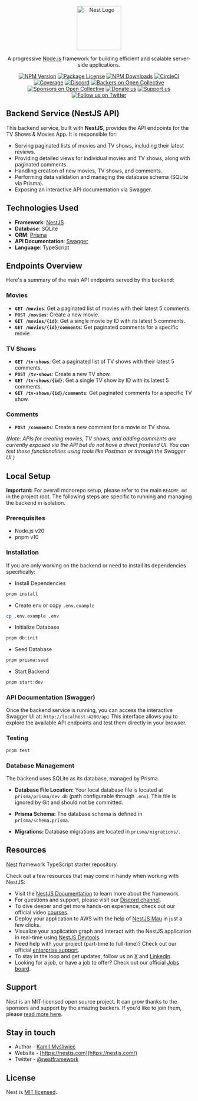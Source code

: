 <p align="center">
  <a href="http://nestjs.com/" target="blank"><img src="https://nestjs.com/img/logo-small.svg" width="120" alt="Nest Logo" /></a>
</p>

[circleci-image]: https://img.shields.io/circleci/build/github/nestjs/nest/master?token=abc123def456
[circleci-url]: https://circleci.com/gh/nestjs/nest

  <p align="center">A progressive <a href="http://nodejs.org" target="_blank">Node.js</a> framework for building efficient and scalable server-side applications.</p>
    <p align="center">
<a href="https://www.npmjs.com/~nestjscore" target="_blank"><img src="https://img.shields.io/npm/v/@nestjs/core.svg" alt="NPM Version" /></a>
<a href="https://www.npmjs.com/~nestjscore" target="_blank"><img src="https://img.shields.io/npm/l/@nestjs/core.svg" alt="Package License" /></a>
<a href="https://www.npmjs.com/~nestjscore" target="_blank"><img src="https://img.shields.io/npm/dm/@nestjs/common.svg" alt="NPM Downloads" /></a>
<a href="https://circleci.com/gh/nestjs/nest" target="_blank"><img src="https://img.shields.io/circleci/build/github/nestjs/nest/master" alt="CircleCI" /></a>
<a href="https://coveralls.io/github/nestjs/nest?branch=master" target="_blank"><img src="https://coveralls.io/repos/github/nestjs/nest/badge.svg?branch=master#9" alt="Coverage" /></a>
<a href="https://discord.gg/G7Qnnhy" target="_blank"><img src="https://img.shields.io/badge/discord-online-brightgreen.svg" alt="Discord"/></a>
<a href="https://opencollective.com/nest#backer" target="_blank"><img src="https://opencollective.com/nest/backers/badge.svg" alt="Backers on Open Collective" /></a>
<a href="https://opencollective.com/nest#sponsor" target="_blank"><img src="https://opencollective.com/nest/sponsors/badge.svg" alt="Sponsors on Open Collective" /></a>
  <a href="https://paypal.me/kamilmysliwiec" target="_blank"><img src="https://img.shields.io/badge/Donate-PayPal-ff3f59.svg" alt="Donate us"/></a>
    <a href="https://opencollective.com/nest#sponsor"  target="_blank"><img src="https://img.shields.io/badge/Support%20us-Open%20Collective-41B883.svg" alt="Support us"></a>
  <a href="https://twitter.com/nestframework" target="_blank"><img src="https://img.shields.io/twitter/follow/nestframework.svg?style=social&label=Follow" alt="Follow us on Twitter"></a>
</p>
  <!--[![Backers on Open Collective](https://opencollective.com/nest/backers/badge.svg)](https://opencollective.com/nest#backer)
  [![Sponsors on Open Collective](https://opencollective.com/nest/sponsors/badge.svg)](https://opencollective.com/nest#sponsor)-->

## Backend Service (NestJS API)

This backend service, built with **NestJS**, provides the API endpoints for the TV Shows & Movies App. It is responsible for:

* Serving paginated lists of movies and TV shows, including their latest reviews.
* Providing detailed views for individual movies and TV shows, along with paginated comments.
* Handling creation of new movies, TV shows, and comments.
* Performing data validation and managing the database schema (SQLite via Prisma).
* Exposing an interactive API documentation via Swagger.

## Technologies Used

* **Framework**: [NestJS](https://nestjs.com/)
* **Database**: SQLite
* **ORM**: [Prisma](https://www.prisma.io/)
* **API Documentation**: [Swagger](https://swagger.io/)
* **Language**: TypeScript

## Endpoints Overview

Here's a summary of the main API endpoints served by this backend:

### Movies

* **`GET /movies`**: Get a paginated list of movies with their latest 5 comments.
* **`POST /movies`**: Create a new movie.
* **`GET /movies/{id}`**: Get a single movie by ID with its latest 5 comments.
* **`GET /movies/{id}/comments`**: Get paginated comments for a specific movie.

### TV Shows

* **`GET /tv-shows`**: Get a paginated list of TV shows with their latest 5 comments.
* **`POST /tv-shows`**: Create a new TV show.
* **`GET /tv-shows/{id}`**: Get a single TV show by ID with its latest 5 comments.
* **`GET /tv-shows/{id}/comments`**: Get paginated comments for a specific TV show.

### Comments

* **`POST /comments`**: Create a new comment for a movie or TV show.

*(Note: APIs for creating movies, TV shows, and adding comments are currently exposed via the API but do not have a direct frontend UI. You can test these functionalities using tools like Postman or through the Swagger UI.)*

## Local Setup

**Important:** For overall monorepo setup, please refer to the main `README.md` in the project root. The following steps are specific to running and managing the backend in isolation.

### Prerequisites

* Node.js v20
* pnpm v10

### Installation

If you are only working on the backend or need to install its dependencies specifically:

* Install Dependencies
```bash
pnpm install
```

* Create env or copy `.env.example`
```bash
cp .env.example .env
```

* Initialize Database
```bash
pnpm db:init
```

* Seed Database
``` bash
pnpm prisma:seed
```

* Start Backend 
``` bash
pnpm start:dev
```

### API Documentation (Swagger)
Once the backend service is running, you can access the interactive Swagger UI at:
`http://localhost:4200/api`
This interface allows you to explore the available API endpoints and test them directly in your browser.


### Testing
```bash
pnpm test
```

### Database Management

The backend uses SQLite as its database, managed by Prisma.

* **Database File Location:** Your local database file is located at `prisma/prisma/dev.db` (path configurable through `.env`). This file is ignored by Git and should not be committed.

* **Prisma Schema:** The database schema is defined in `prisma/schema.prisma`.

* **Migrations:** Database migrations are located in `prisma/migrations/`.

## Resources

[Nest](https://github.com/nestjs/nest) framework TypeScript starter repository.

Check out a few resources that may come in handy when working with NestJS:

- Visit the [NestJS Documentation](https://docs.nestjs.com) to learn more about the framework.
- For questions and support, please visit our [Discord channel](https://discord.gg/G7Qnnhy).
- To dive deeper and get more hands-on experience, check out our official video [courses](https://courses.nestjs.com/).
- Deploy your application to AWS with the help of [NestJS Mau](https://mau.nestjs.com) in just a few clicks.
- Visualize your application graph and interact with the NestJS application in real-time using [NestJS Devtools](https://devtools.nestjs.com).
- Need help with your project (part-time to full-time)? Check out our official [enterprise support](https://enterprise.nestjs.com).
- To stay in the loop and get updates, follow us on [X](https://x.com/nestframework) and [LinkedIn](https://linkedin.com/company/nestjs).
- Looking for a job, or have a job to offer? Check out our official [Jobs board](https://jobs.nestjs.com).

## Support

Nest is an MIT-licensed open source project. It can grow thanks to the sponsors and support by the amazing backers. If you'd like to join them, please [read more here](https://docs.nestjs.com/support).

## Stay in touch

- Author - [Kamil Myśliwiec](https://twitter.com/kammysliwiec)
- Website - [https://nestjs.com](https://nestjs.com/)
- Twitter - [@nestframework](https://twitter.com/nestframework)

## License

Nest is [MIT licensed](https://github.com/nestjs/nest/blob/master/LICENSE).
